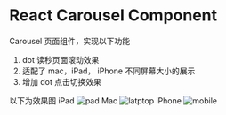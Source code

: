# React Carousel Component

Carousel 页面组件，实现以下功能
1. dot 读秒页面滚动效果
3. 适配了 mac，iPad， iPhone 不同屏幕大小的展示
4. 增加 dot 点击切换效果


以下为效果图
iPad
![pad](https://user-images.githubusercontent.com/1774022/162662618-7e23ebfd-ffdb-4b18-ad41-22c5cc6c6aa5.gif)
Mac
![latptop](https://user-images.githubusercontent.com/1774022/162662623-330fea3a-fad7-4d91-9949-d1906af6476e.gif)
iPhone
![mobile](https://user-images.githubusercontent.com/1774022/162662633-8b7c6c0a-ea17-4839-94d5-f31480948074.gif)
 